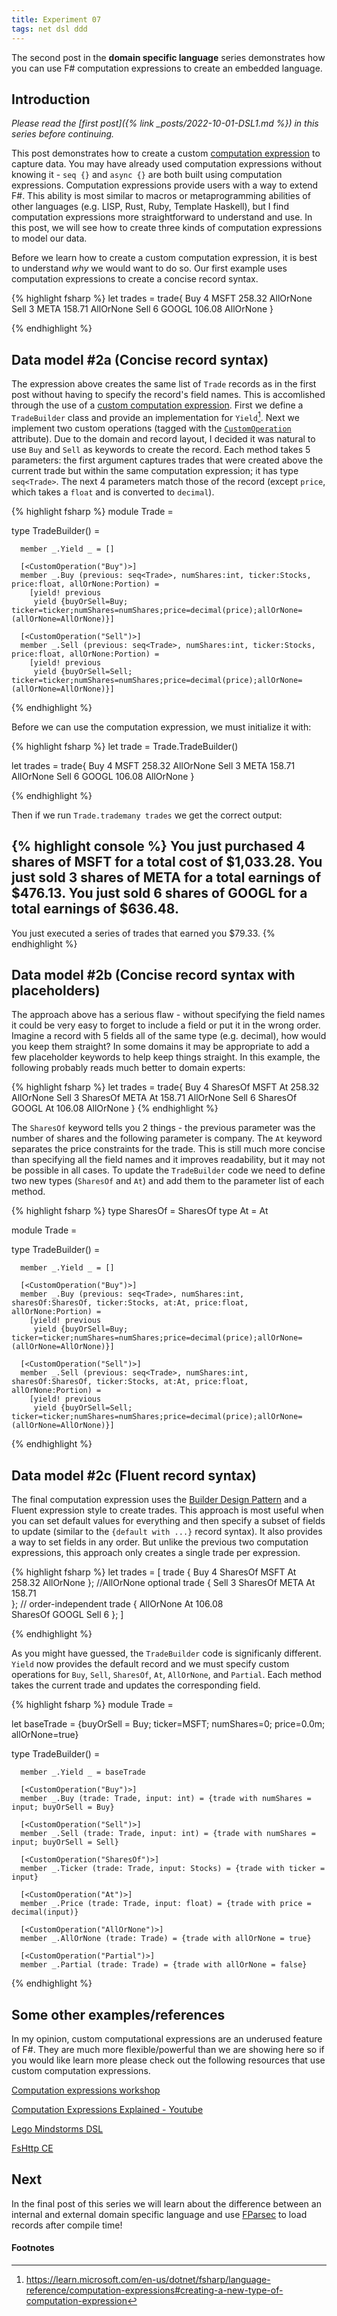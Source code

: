 ```yaml
---
title: Experiment 07
tags: net dsl ddd
---
```


The second post in the **domain specific language** series demonstrates how you can use F# computation expressions to create an embedded language.

## Introduction

*Please read the [first post]({% link _posts/2022-10-01-DSL1.md %}) in this series before continuing.*

This post demonstrates how to create a custom [computation expression](https://learn.microsoft.com/en-us/dotnet/fsharp/language-reference/computation-expressions) to capture data. You may have already used computation expressions without knowing it -  `seq {}` and `async {}` are both built using computation expressions. Computation expressions  provide users with a way to extend F#. This ability is most similar to macros or metaprogramming abilities of other languages (e.g. LISP, Rust, Ruby, Template Haskell), but I find computation expressions more straightforward to understand and use. In this post, we will see how to create three kinds of computation expressions to model our data. 

Before we learn how to create a custom computation expression, it is best to understand *why* we would want to do so. Our first example uses computation expressions to create a concise record syntax. 

{% highlight fsharp %}
let trades = 
  trade{
    Buy 4 MSFT 258.32 AllOrNone
    Sell 3 META 158.71 AllOrNone
    Sell 6 GOOGL 106.08 AllOrNone
  }

{% endhighlight %}

## Data model #2a (Concise record syntax)

The expression above creates the same list of `Trade` records as in the first post without having to specify the record's field names. This is accomlished through the use of a  [custom computation expression](https://learn.microsoft.com/en-us/dotnet/fsharp/language-reference/computation-expressions#extending-existing-builders-with-new-custom-operations). First we define a `TradeBuilder` class and provide an implementation for `Yield`[^1]. Next we implement two custom operations (tagged with the [`CustomOperation`](https://fsharp.github.io/fsharp-core-docs/reference/fsharp-core-customoperationattribute.html) attribute). Due to the domain and record layout, I decided it was natural to use `Buy` and `Sell` as keywords to create the record. Each method takes 5 parameters: the first argument captures trades that were created above the current trade but within the same computation expression; it has type `seq<Trade>`. The next 4 parameters match those of the record (except `price`, which takes a `float` and is converted to `decimal`). 

{% highlight fsharp %}
module Trade = 

  type TradeBuilder() =

      member _.Yield _ = []

      [<CustomOperation("Buy")>]
      member _.Buy (previous: seq<Trade>, numShares:int, ticker:Stocks, price:float, allOrNone:Portion) = 
        [yield! previous
         yield {buyOrSell=Buy; ticker=ticker;numShares=numShares;price=decimal(price);allOrNone=(allOrNone=AllOrNone)}]

      [<CustomOperation("Sell")>]
      member _.Sell (previous: seq<Trade>, numShares:int, ticker:Stocks, price:float, allOrNone:Portion) = 
        [yield! previous
         yield {buyOrSell=Sell; ticker=ticker;numShares=numShares;price=decimal(price);allOrNone=(allOrNone=AllOrNone)}]
{% endhighlight %}

Before we can use the computation expression, we must initialize it with:

{% highlight fsharp %}
let trade = Trade.TradeBuilder()

let trades = 
  trade{
    Buy 4 MSFT 258.32 AllOrNone
    Sell 3 META 158.71 AllOrNone
    Sell 6 GOOGL 106.08 AllOrNone
  }

{% endhighlight %}

Then if we run `Trade.trademany trades` we get the correct output:

{% highlight console %}
You just purchased 4 shares of MSFT for a total cost of $1,033.28.
You just sold 3 shares of META for a total earnings of $476.13.
You just sold 6 shares of GOOGL for a total earnings of $636.48.
-------------------------------------------------------------------
You just executed a series of trades that earned you $79.33.
{% endhighlight %}

## Data model #2b (Concise record syntax with placeholders)

The approach above has a serious flaw - without specifying the field names it could be very easy to forget to include a field or put it in the wrong order. Imagine a record with 5 fields all of the same type (e.g. decimal), how would you keep them straight? In some domains it may be appropriate to add a few placeholder keywords to help keep things straight. In this example, the following probably reads much better to domain experts:

{% highlight fsharp %}
let trades = 
  trade{
    Buy 4 SharesOf MSFT At 258.32 AllOrNone
    Sell 3 SharesOf META At 158.71 AllOrNone
    Sell 6 SharesOf GOOGL At 106.08 AllOrNone
  }
{% endhighlight %}

The `SharesOf` keyword tells you 2 things - the previous parameter was the number of shares and the following parameter is company. The `At` keyword separates the price constraints for the trade. This is still much more concise than specifying all the field names and it improves readability, but it may not be possible in all cases. To update  the `TradeBuilder` code we need to define two new types (`SharesOf` and `At`) and add them to the parameter list of each method.

{% highlight fsharp %}
type SharesOf = SharesOf
type At = At

module Trade = 

  type TradeBuilder() =

      member _.Yield _ = []

      [<CustomOperation("Buy")>]
      member _.Buy (previous: seq<Trade>, numShares:int, sharesOf:SharesOf, ticker:Stocks, at:At, price:float, allOrNone:Portion) = 
        [yield! previous
         yield {buyOrSell=Buy; ticker=ticker;numShares=numShares;price=decimal(price);allOrNone=(allOrNone=AllOrNone)}]

      [<CustomOperation("Sell")>]
      member _.Sell (previous: seq<Trade>, numShares:int, sharesOf:SharesOf, ticker:Stocks, at:At, price:float, allOrNone:Portion) = 
        [yield! previous
         yield {buyOrSell=Sell; ticker=ticker;numShares=numShares;price=decimal(price);allOrNone=(allOrNone=AllOrNone)}]
        
{% endhighlight %}

## Data model #2c (Fluent record syntax)

The final computation expression uses the [Builder Design Pattern](https://refactoring.guru/design-patterns/builder) and a Fluent expression style to create trades. This approach is most useful when you can set default values for everything and then specify a subset of fields to update (similar to the `{default with ...}` record syntax). It also provides a way to set fields in any order. But unlike the previous two computation expressions, this approach only creates a single trade per expression. 

{% highlight fsharp %}
let trades = 
  [
    trade {
      Buy 4
      SharesOf MSFT
      At 258.32
      AllOrNone
    };
    //AllOrNone optional
    trade {
      Sell 3
      SharesOf META
      At 158.71      
    };
    // order-independent
    trade {
      AllOrNone
      At 106.08      
      SharesOf GOOGL
      Sell 6
    };
  ]
        
{% endhighlight %}

As you might have guessed, the `TradeBuilder` code is significanly different. `Yield` now provides the default record and we must specify custom operations for `Buy`, `Sell`, `SharesOf`, `At`, `AllOrNone`, and `Partial`. Each method takes the current trade and updates the corresponding field.  

{% highlight fsharp %}
module Trade = 

  let baseTrade = {buyOrSell = Buy; ticker=MSFT; numShares=0; price=0.0m; allOrNone=true}

  type TradeBuilder() =

      member _.Yield _ = baseTrade

      [<CustomOperation("Buy")>]
      member _.Buy (trade: Trade, input: int) = {trade with numShares = input; buyOrSell = Buy}

      [<CustomOperation("Sell")>]
      member _.Sell (trade: Trade, input: int) = {trade with numShares = input; buyOrSell = Sell}

      [<CustomOperation("SharesOf")>]
      member _.Ticker (trade: Trade, input: Stocks) = {trade with ticker = input}

      [<CustomOperation("At")>]
      member _.Price (trade: Trade, input: float) = {trade with price = decimal(input)}

      [<CustomOperation("AllOrNone")>]
      member _.AllOrNone (trade: Trade) = {trade with allOrNone = true}
    
      [<CustomOperation("Partial")>]
      member _.Partial (trade: Trade) = {trade with allOrNone = false}
        
{% endhighlight %}

## Some other examples/references

In my opinion, custom computational expressions are an underused feature of F#. They are much more flexible/powerful than we are showing here so if you would like learn more please check out the following resources that use custom computation expressions.

[Computation expressions workshop](https://github.com/panesofglass/computation-expressions-workshop)

[Computation Expressions Explained - Youtube](https://www.youtube.com/watch?v=pC4ZIeOmgB0&t=2461s)

[Lego Mindstorms DSL](https://atlemann.github.io/fsharp/2019/12/11/mindstorms-dsl.html)

[FsHttp CE](https://github.com/fsprojects/FsHttp/blob/master/src/FsHttp/Dsl.CE.fs)

## Next

In the final post of this series we will learn about the difference between an internal and external domain specific language and use [FParsec](https://github.com/stephan-tolksdorf/fparsec) to load records after compile time! 

#### Footnotes

[^1]: https://learn.microsoft.com/en-us/dotnet/fsharp/language-reference/computation-expressions#creating-a-new-type-of-computation-expression